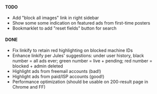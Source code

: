 #### TODO
* Add "block all images" link in right sidebar
* Show some some indication on featured ads from first-time posters
* Bookmarklet to add "reset fields" button for search


#### DONE
* Fix linkify to retain red highlighting on blocked machine IDs
* Enhance linkify per Jules' suggestions: under user history, black number = all ads ever; green number = live + pending; red number = blocked + admin deleted
* Highlight ads from freemail accounts (bad!)
* Highlight ads from paid/ISP accounts (good!)
* Performance optimization (should be usable on 200-result page in Chrome and FF)
